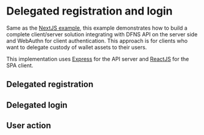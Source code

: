 # Delegated registration and login

Same as the [NextJS example](../nextjs-delegated/), this example demonstrates how to build a complete client/server solution integrating with DFNS API on the server side and WebAuthn for client authentication. This approach is for clients who want to delegate custody of wallet assets to their users.

This implementation uses [Express](https://expressjs.com/en/4x/api.html) for the API server and [ReactJS](https://create-react-app.dev/) for the SPA client.

## Delegated registration

## Delegated login

## User action
